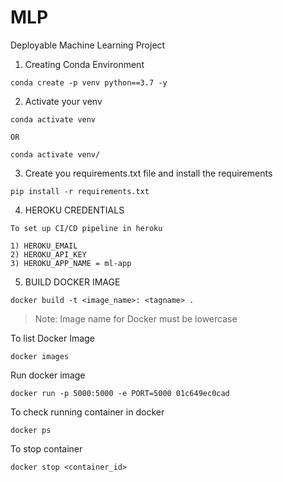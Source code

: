 # MLP
Deployable Machine Learning Project

1) Creating Conda Environment 
```
conda create -p venv python==3.7 -y
```
2) Activate your venv
```
conda activate venv 

OR

conda activate venv/
```

3) Create you requirements.txt file and install the requirements
```
pip install -r requirements.txt

```

4) HEROKU CREDENTIALS

``` 
To set up CI/CD pipeline in heroku

1) HEROKU_EMAIL
2) HEROKU_API_KEY
3) HEROKU_APP_NAME = ml-app

```

5) BUILD DOCKER IMAGE

```
docker build -t <image_name>: <tagname> .
```
> Note: Image name for Docker must be lowercase

To list Docker Image
```
docker images
```

Run docker image
```\
docker run -p 5000:5000 -e PORT=5000 01c649ec0cad
```

To check running container in docker

```
docker ps
```

To stop container
```
docker stop <container_id>
```

